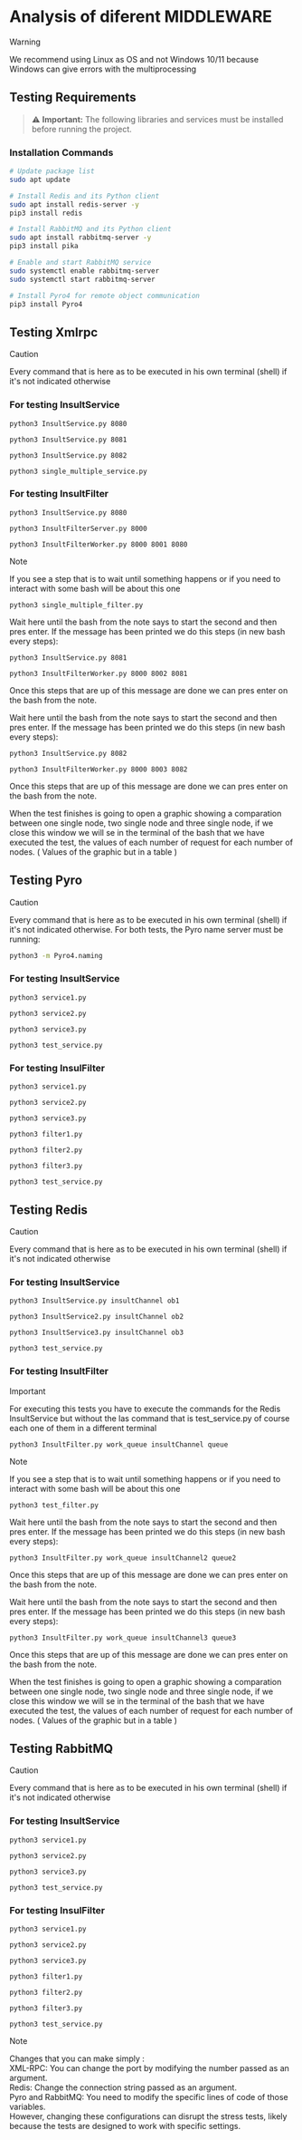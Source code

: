 # Analysis of diferent MIDDLEWARE

> [!WARNING]
> We recommend using Linux as OS and not Windows 10/11 because Windows can give errors with the multiprocessing 
## Testing Requirements

> ⚠️ **Important:** The following libraries and services must be installed before running the project.

### Installation Commands

```bash
# Update package list
sudo apt update

# Install Redis and its Python client
sudo apt install redis-server -y
pip3 install redis

# Install RabbitMQ and its Python client
sudo apt install rabbitmq-server -y
pip3 install pika

# Enable and start RabbitMQ service
sudo systemctl enable rabbitmq-server
sudo systemctl start rabbitmq-server

# Install Pyro4 for remote object communication
pip3 install Pyro4
```


## Testing Xmlrpc
> [!CAUTION]
> Every command that is here as to be executed in his own terminal (shell) if it's not indicated otherwise
### For testing InsultService
```
python3 InsultService.py 8080
```
```
python3 InsultService.py 8081
```
```
python3 InsultService.py 8082
```
```
python3 single_multiple_service.py
```

### For testing InsultFilter
```
python3 InsultService.py 8080
```
```
python3 InsultFilterServer.py 8000
```
```
python3 InsultFilterWorker.py 8000 8001 8080
```
> [!NOTE]
> If you see a step that is to wait until something happens or if you need to interact with some bash will be about this one
> ```
> python3 single_multiple_filter.py
> ```

Wait here until the bash from the note says to start the second and then pres enter. If the message has been printed we do this steps (in new bash every steps):

```
python3 InsultService.py 8081
```
```
python3 InsultFilterWorker.py 8000 8002 8081
```

Once this steps that are up of this message are done we can pres enter on the bash from the note.

Wait here until the bash from the note says to start the second and then pres enter. If the message has been printed we do this steps (in new bash every steps):

```
python3 InsultService.py 8082
```
```
python3 InsultFilterWorker.py 8000 8003 8082
```
Once this steps that are up of this message are done we can pres enter on the bash from the note.

When the test finishes is going to open a graphic showing a comparation between one single node, two single node and three single node, if we close this window we will se in the terminal of the bash that we have executed the test, the values of each number of request for each number of nodes. ( Values of the graphic but in a table )


## Testing Pyro
> [!CAUTION]
> Every command that is here as to be executed in his own terminal (shell) if it's not indicated otherwise.
> For both tests, the Pyro name server must be running:
> ```bash
> python3 -m Pyro4.naming
> ```
### For testing InsultService
```
python3 service1.py
```
```
python3 service2.py
```
```
python3 service3.py
```
```
python3 test_service.py
```
### For testing InsulFilter
```
python3 service1.py
```
```
python3 service2.py
```
```
python3 service3.py
```
```
python3 filter1.py
```
```
python3 filter2.py
```
```
python3 filter3.py
```
```
python3 test_service.py
```
## Testing Redis
> [!CAUTION]
> Every command that is here as to be executed in his own terminal (shell) if it's not indicated otherwise
### For testing InsultService
```
python3 InsultService.py insultChannel ob1
```
```
python3 InsultService2.py insultChannel ob2
```
```
python3 InsultService3.py insultChannel ob3
```
```
python3 test_service.py
```
### For testing InsultFilter
> [!IMPORTANT]
> For executing this tests you have to execute the commands for the Redis InsultService but without the las command that is test_service.py of course each one of them in a different terminal
```
python3 InsultFilter.py work_queue insultChannel queue
```
> [!NOTE]
> If you see a step that is to wait until something happens or if you need to interact with some bash will be about this one
> ```
> python3 test_filter.py
> ```

Wait here until the bash from the note says to start the second and then pres enter. If the message has been printed we do this steps (in new bash every steps):
```
python3 InsultFilter.py work_queue insultChannel2 queue2
```
Once this steps that are up of this message are done we can pres enter on the bash from the note.

Wait here until the bash from the note says to start the second and then pres enter. If the message has been printed we do this steps (in new bash every steps):

```
python3 InsultFilter.py work_queue insultChannel3 queue3
```
Once this steps that are up of this message are done we can pres enter on the bash from the note.

When the test finishes is going to open a graphic showing a comparation between one single node, two single node and three single node, if we close this window we will se in the terminal of the bash that we have executed the test, the values of each number of request for each number of nodes. ( Values of the graphic but in a table )

## Testing RabbitMQ
> [!CAUTION]
> Every command that is here as to be executed in his own terminal (shell) if it's not indicated otherwise
### For testing InsultService
```
python3 service1.py
```
```
python3 service2.py
```
```
python3 service3.py
```
```
python3 test_service.py
```
### For testing InsulFilter
```
python3 service1.py
```
```
python3 service2.py
```
```
python3 service3.py
```
```
python3 filter1.py
```
```
python3 filter2.py
```
```
python3 filter3.py
```
```
python3 test_service.py
```
> [!NOTE]
> Changes that you can make simply : </br>
>   XML-RPC: You can change the port by modifying the number passed as an argument.</br>
>   Redis: Change the connection string passed as an argument.</br>
>   Pyro and RabbitMQ: You need to modify the specific lines of code of those variables.</br>
>   However, changing these configurations can disrupt the stress tests, likely because the tests are designed to work with specific settings.
